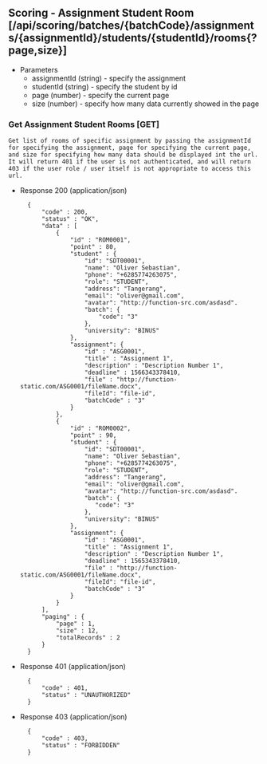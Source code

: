 ## Scoring - Assignment Student Room [/api/scoring/batches/{batchCode}/assignments/{assignmentId}/students/{studentId}/rooms{?page,size}]

+ Parameters
    + assignmentId (string) - specify the assignment
    + studentId (string) - specify the student by id
    + page (number) - specify the current page
    + size (number) - specify how many data currently showed in the page

### Get Assignment Student Rooms [GET]

    Get list of rooms of specific assignment by passing the assignmentId for specifying the assignment, page for specifying the current page, and size for specifying how many data should be displayed int the url. It will return 401 if the user is not authenticated, and will return 403 if the user role / user itself is not appropriate to access this url.

+ Response 200 (application/json)

        {
            "code" : 200,
            "status" : "OK",
            "data" : [
                {
                    "id" : "ROM0001",
                    "point" : 80,
                    "student" : {
                        "id": "SDT00001",
                        "name": "Oliver Sebastian",
                        "phone": "+6285774263075",
                        "role": "STUDENT",
                        "address": "Tangerang",
                        "email": "oliver@gmail.com",
                        "avatar": "http://function-src.com/asdasd".
                        "batch": {
                            "code": "3"
                        },
                        "university": "BINUS"
                    },
                    "assignment": {
                        "id" : "ASG0001",
                        "title" : "Assignment 1",
                        "description" : "Description Number 1",
                        "deadline" : 1566343378410,
                        "file" : "http://function-static.com/ASG0001/fileName.docx",
                        "fileId": "file-id",
                        "batchCode" : "3"
                    }
                },
                {
                    "id" : "ROM0002",
                    "point" : 90,
                    "student" : {
                        "id": "SDT00001",
                        "name": "Oliver Sebastian",
                        "phone": "+6285774263075",
                        "role": "STUDENT",
                        "address": "Tangerang",
                        "email": "oliver@gmail.com",
                        "avatar": "http://function-src.com/asdasd".
                        "batch": {
                           "code": "3"
                        },
                        "university": "BINUS"
                    },
                    "assignment": {
                        "id" : "ASG0001",
                        "title" : "Assignment 1",
                        "description" : "Description Number 1",
                        "deadline" : 1565343378410,
                        "file" : "http://function-static.com/ASG0001/fileName.docx",
                        "fileId": "file-id",
                        "batchCode" : "3"
                    }
                }
            ],
            "paging" : {
                "page" : 1,
                "size" : 12,
                "totalRecords" : 2
            }
        }
        
+ Response 401 (application/json)

        {
            "code" : 401,
            "status" : "UNAUTHORIZED"
        }

+ Response 403 (application/json)

        {
            "code" : 403,
            "status" : "FORBIDDEN"
        }
